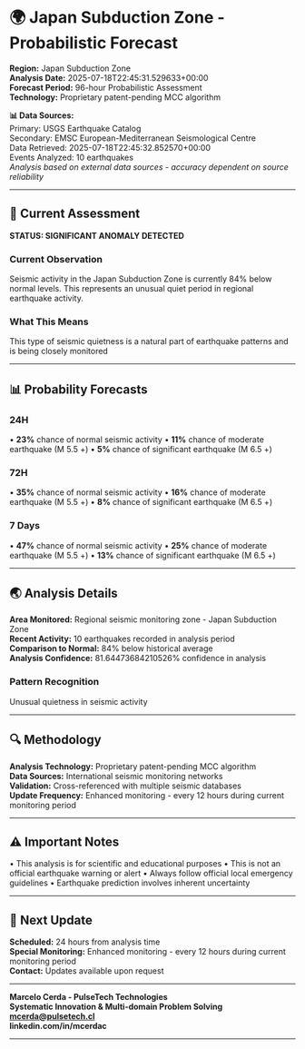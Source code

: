 # 🌍 Japan Subduction Zone - Probabilistic Forecast

**Region:** Japan Subduction Zone  
**Analysis Date:** 2025-07-18T22:45:31.529633+00:00  
**Forecast Period:** 96-hour Probabilistic Assessment  
**Technology:** Proprietary patent-pending MCC algorithm  

**📊 Data Sources:**  
Primary: USGS Earthquake Catalog  
Secondary: EMSC European-Mediterranean Seismological Centre  
Data Retrieved: 2025-07-18T22:45:32.852570+00:00  
Events Analyzed: 10 earthquakes  
*Analysis based on external data sources - accuracy dependent on source reliability*

---

## 🎯 Current Assessment

**STATUS: SIGNIFICANT ANOMALY DETECTED**

### Current Observation
Seismic activity in the Japan Subduction Zone is currently 84% below normal levels. This represents an unusual quiet period in regional earthquake activity.

### What This Means
This type of seismic quietness is a natural part of earthquake patterns and is being closely monitored

---

## 📊 Probability Forecasts

### 24H
• **23%** chance of normal seismic activity
• **11%** chance of moderate earthquake (M 5.5 +)
• **5%** chance of significant earthquake (M 6.5 +)

### 72H
• **35%** chance of normal seismic activity
• **16%** chance of moderate earthquake (M 5.5 +)
• **8%** chance of significant earthquake (M 6.5 +)

### 7 Days
• **47%** chance of normal seismic activity
• **25%** chance of moderate earthquake (M 5.5 +)
• **13%** chance of significant earthquake (M 6.5 +)

---

## 🌏 Analysis Details
**Area Monitored:** Regional seismic monitoring zone - Japan Subduction Zone  
**Recent Activity:** 10 earthquakes recorded in analysis period  
**Comparison to Normal:** 84% below historical average  
**Analysis Confidence:** 81.64473684210526% confidence in analysis  

### Pattern Recognition
Unusual quietness in seismic activity

---

## 🔍 Methodology
**Analysis Technology:** Proprietary patent-pending MCC algorithm  
**Data Sources:** International seismic monitoring networks  
**Validation:** Cross-referenced with multiple seismic databases  
**Update Frequency:** Enhanced monitoring - every 12 hours during current monitoring period  

---

## ⚠️ Important Notes
• This analysis is for scientific and educational purposes
• This is not an official earthquake warning or alert
• Always follow official local emergency guidelines
• Earthquake prediction involves inherent uncertainty

---

## 📅 Next Update
**Scheduled:** 24 hours from analysis time  
**Special Monitoring:** Enhanced monitoring - every 12 hours during current monitoring period  
**Contact:** Updates available upon request  

---

**Marcelo Cerda - PulseTech Technologies**  
**Systematic Innovation & Multi-domain Problem Solving**  
**mcerda@pulsetech.cl**  
**linkedin.com/in/mcerdac**

---
